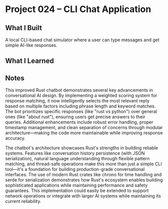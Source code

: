 # Project 024 – CLI Chat Application 

## What I Built
A local CLI-based chat simulator where a user can type messages and get simple AI-like responses.

## What I Learned

## Notes
This improved Rust chatbot demonstrates several key advancements in conversational AI design. By implementing a weighted scoring system for response matching, it now intelligently selects the most relevant reply based on multiple factors including phrase length and keyword matches. The bot prioritizes specific responses (like "rust vs python") over general ones (like "about rust"), ensuring users get precise answers to their queries. Additional enhancements include robust error handling, proper timestamp management, and clean separation of concerns through modular architecture—making the code more maintainable while improving response accuracy.

The chatbot's architecture showcases Rust's strengths in building reliable systems. Features like conversation history persistence (with JSON serialization), natural language understanding through flexible pattern matching, and thread-safe operations make this more than just a simple CLI tool—it's a foundation for building production-grade conversational interfaces. The use of modern Rust crates like chrono for time handling and serde for serialization demonstrates how Rust's ecosystem enables building sophisticated applications while maintaining performance and safety guarantees. This implementation could easily be extended to support network operations or integrate with larger AI systems while maintaining its current reliability.